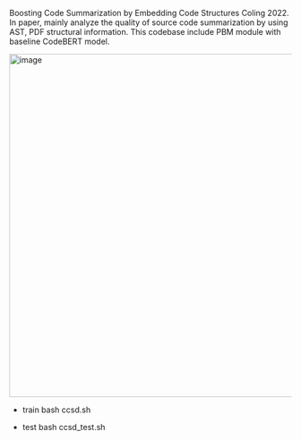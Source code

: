 
Boosting Code Summarization by Embedding Code Structures Coling 2022. In paper, mainly analyze the quality of source code summarization by using AST, PDF structural information. This codebase include PBM module with baseline CodeBERT model.

<img width="614" alt="image" src="https://github.com/sjk0825/coling2022/assets/87956723/dde29150-a8c8-4808-a9aa-4182ac352b8f">

* train
bash ccsd.sh

* test
bash ccsd_test.sh
